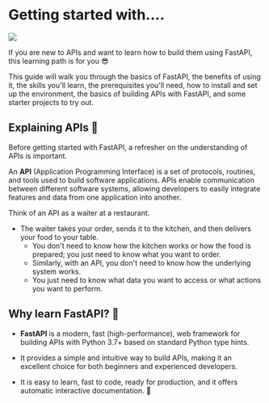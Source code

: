 # Getting started with....

<img src="https://warehouse-camo.ingress.cmh1.psfhosted.org/f6cae0b8a7814abdafd9c6de99569205b1fcc307/68747470733a2f2f666173746170692e7469616e676f6c6f2e636f6d2f696d672f6c6f676f2d6d617267696e2f6c6f676f2d7465616c2e706e67">

If you are new to APIs and want to learn how to build them using FastAPI, this learning path is for you 😎

This guide will walk you through the basics of FastAPI, the benefits of using it, the skills you'll learn, the prerequisites you'll need, how to install and set up the environment, the basics of building APIs with FastAPI, and some starter projects to try out.

## Explaining APIs 🚀

Before getting started with FastAPI, a refresher on the understanding of APIs is important. 

An **API** (Application Programming Interface) is a set of protocols, routines, and tools used to build software applications. APIs enable communication between different software systems, allowing developers to easily integrate features and data from one application into another.

Think of an API as a waiter at a restaurant. 

- The waiter takes your order, sends it to the kitchen, and then delivers your food to your table. 
    - You don't need to know how the kitchen works or how the food is prepared; you just need to know what you want to order. 
    - Similarly, with an API, you don't need to know how the underlying system works. 
    - You just need to know what data you want to access or what actions you want to perform.

## Why learn FastAPI? 🤔

- **FastAPI** is a modern, fast (high-performance), web framework for building APIs with Python 3.7+ based on standard Python type hints.

- It provides a simple and intuitive way to build APIs, making it an excellent choice for both beginners and experienced developers.

- It is easy to learn, fast to code, ready for production, and it offers automatic interactive documentation. 🤩


